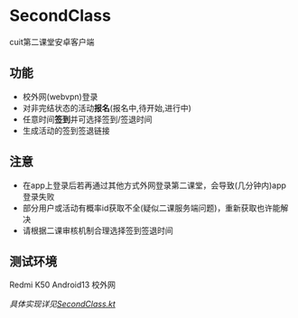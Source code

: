 # SecondClass
cuit第二课堂安卓客户端  

## 功能
- 校外网(webvpn)登录
- 对非完结状态的活动**报名**(报名中,待开始,进行中)  
- 任意时间**签到**并可选择签到/签退时间  
- 生成活动的签到签退链接

## 注意
- 在app上登录后若再通过其他方式外网登录第二课堂，会导致(几分钟内)app登录失败
- 部分用户或活动有概率id获取不全(疑似二课服务端问题)，重新获取也许能解决
- 请根据二课审核机制合理选择签到签退时间  

## 测试环境
Redmi K50 Android13 校外网

*具体实现详见[SecondClass.kt](https://github.com/thriic/SecondClass/blob/master/app/src/main/java/com/thryan/secondclass/core/SecondClass.kt)*
